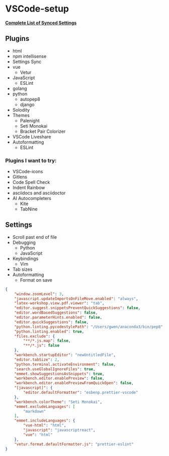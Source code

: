 # VSCode-setup

[**Complete List of Synced Settings**](https://gist.github.com/gwenf/a9e3a9859f55b1fed72ca7137a87c8ba)

## Plugins

* html
* npm intellisense
* Settings Sync
* vue
	* Vetur
* JavaScript
	* ESLint
* golang
* python
	* autopep8
	* django
* Solodity
* Themes
	* Palenight
	* Seti Monokai
	* Bracket Pair Colorizer
* VSCode Liveshare
* Autoformatting
	* ESLint

### Plugins I want to try:

* VSCode-icons
* Gitlens
* Code Spell Check
* Indent Rainbow
* asciidocs and asciidoctor
* AI Autocompleters
	* Kite
	* TabNine

## Settings

* Scroll past end of file
* Debugging
	* Python
	* JavaScript
* Keybindings
	* Vim
* Tab sizes
* Autoformatting
	* Format on save
	
	
	
```json	
{
    "window.zoomLevel": 3,
    "javascript.updateImportsOnFileMove.enabled": "always",
    "latex-workshop.view.pdf.viewer": "tab",
    "editor.suggest.snippetsPreventQuickSuggestions": false,
    "editor.wordBasedSuggestions": false,
    "editor.parameterHints.enabled": false,
    "editor.quickSuggestions": false,
    "python.linting.pycodestylePath": "/Users/gwen/anaconda3/bin/pep8",
    "python.linting.enabled": true,
    "files.exclude": {
        "**/*.js.map": false,
        "**/*.js": false
    },
    "workbench.startupEditor": "newUntitledFile",
    "editor.tabSize": 2,
    "python.terminal.activateEnvironment": false,
    "search.useGlobalIgnoreFiles": true,
    "emmet.showSuggestionsAsSnippets": true,
    "workbench.editor.enablePreview": false,
    "workbench.editor.enablePreviewFromQuickOpen": false,
    "[javascript]": {
        "editor.defaultFormatter": "esbenp.prettier-vscode"
    },
    "workbench.colorTheme": "Seti Monokai",
    "emmet.excludeLanguages": [
        "markdown"
    ],
    "emmet.includeLanguages": {
        "vue-html": "html",
        "javascript": "javascriptreact",
        "vue": "html"
    },
    "vetur.format.defaultFormatter.js": "prettier-eslint"
}
```
